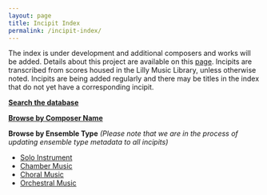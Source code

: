 ```yaml
---
layout: page
title: Incipit Index
permalink: /incipit-index/
---
```

The index is under development and additional composers and works will be added. Details about this project are available on this [page](https://annakijas1.github.io/rebalancing-music-canon/about/). Incipits are transcribed from scores housed in the Lilly Music Library, unless otherwise noted. Incipits are being added regularly and there may be titles in the index that do not yet have a corresponding incipit.

**[Search the database](https://rebalancing-music-canon.com/_pages/search/)**

**[Browse by Composer Name](https://rebalancing-music-canon.com/composer/)**

**Browse by Ensemble Type** *(Please note that we are in the process of updating ensemble type metadata to all incipits)*
* [Solo Instrument](https://rebalancing-music-canon.com/solo)
* [Chamber Music](https://rebalancing-music-canon.com/chamber)
* [Choral Music](https://rebalancing-music-canon.com/choral)
* [Orchestral Music](https://rebalancing-music-canon.com/orchestra)
